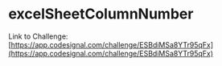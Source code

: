 # excelSheetColumnNumber

Link to Challenge: [https://app.codesignal.com/challenge/ESBdiMSa8YTr95qFx](https://app.codesignal.com/challenge/ESBdiMSa8YTr95qFx)